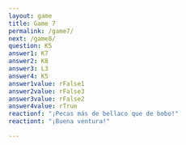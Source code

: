 ```yaml
---
layout: game
title: Game 7
permalink: /game7/
next: /game8/
question: K5
answer1: K7
answer2: K8
answer3: L3
answer4: K5
answer1value: rFalse1
answer2value: rFalse3
answer3value: rFalse2
answer4value: rTrue
reactionf: "¡Pecas más de bellaco que de bobo!"
reactiont: "¡Buena ventura!"

---
```


